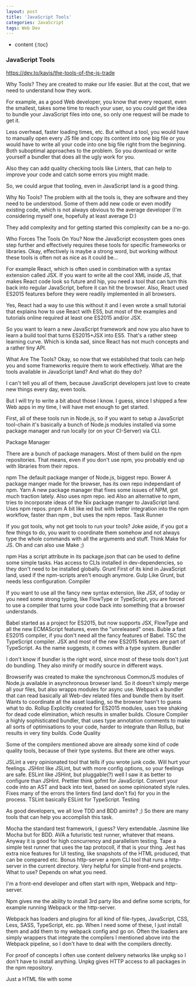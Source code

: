 ```yaml
---
layout: post
title: 'JavaScript Tools'
categories: JavaScript
tags: Web Dev
---
```


- content
  {:toc}

### JavaScript Tools

https://dev.to/kayis/the-tools-of-the-js-trade

Why Tools?
They are created to make our life easier. But at the cost, that we need to understand how they work.

For example, as a good Web developer, you know that every request, even the smallest, takes some time to reach your user, so you could get the idea to bundle your JavaScript files into one, so only one request will be made to get it.

Less overhead, faster loading times, etc. But without a tool, you would have to manually open every JS file and copy its content into one big file or you would have to write all your code into one big file right from the beginning. Both suboptimal approaches to the problem. So you download or write yourself a bundler that does all the ugly work for you.

Also they can add quality checking tools like Linters, that can help to improve your code and catch some errors you might made.

So, we could argue that tooling, even in JavaScript land is a good thing.

Why No Tools?
The problem with all the tools is, they are software and they need to be understood. Some of them add new code or even modify existing code, which is not always obvious to the average developer (I'm considering myself one, hopefully at least average D:)

They add complexity and for getting started this complexity can be a no-go.

Who Forces The Tools On You?
Now the JavaScript ecosystem goes ones step further and effectively requires these tools for specific frameworks or libraries. Okay, effectively is maybe a strong word, but working without these tools is often not as nice as it could be...

For example React, which is often used in combination with a syntax extension called JSX. If you want to write all the cool XML inside JS, that makes React code look so future and hip, you need a tool that can turn this back into regular JavaScript, before it can hit the browser. Also, React used ES2015 features before they were readily implemented in all browsers.

Yes, React had a way to use this without it and I even wrote a small tutorial that explains how to use React with ES5, but most of the examples and tutorials online required at least one ES2015 and/or JSX.

So you want to learn a new JavaScript framework and now you also have to learn a build tool that turns ES2015+JSX into ES5. That's a rather steep learning curve. Which is kinda sad, since React has not much concepts and a rather tiny API.

What Are The Tools?
Okay, so now that we established that tools can help you and some frameworks require them to work effectively. What are the tools available in JavaScript land? And what do they do?

I can't tell you all of them, because JavaScript developers just love to create new things every day, even tools.

But I will try to write a bit about those I know. I guess, since I shipped a few Web apps in my time, I will have met enough to get started.

First, all of these tools run in Node.js, so if you want to setup a JavaScript tool-chain it's basically a bunch of Node.js modules installed via some package manager and run locally (or on your CI-Server) via CLI.

Package Manager

There are a bunch of package managers. Most of them build on the npm repositories. That means, even if you don't use npm, you probably end up with libraries from their repos.

npm The default package manger of Node.js, biggest repo.
Bower A package manger made for the browser, has its own repo independant of npm.
Yarn A new package manager that fixes some issues of NPM, got much traction lately. Also uses npm repo.
ied Also an alternative to npm, tries to incorporate ideas of the Nix package manger to JavaScript land. Uses npm repos.
pnpm A bit like ied but with better integration into the npm workflow, faster than npm , but uses the npm repos.
Task Runner

If you got tools, why not get tools to run your tools? Joke aside, if you got a few things to do, you want to coordinate them somehow and not always type the whole commands with all the arguments and stuff. Think Make for JS. Oh and can also use Make ;)

npm Has a script attribute in its package.json that can be used to define some simple tasks. Has access to CLIs installed in dev-dependencies, so they don't need to be installed globally.
Grunt First of its kind in JavaScript land, used if the npm-scripts aren't enough anymore.
Gulp Like Grunt, but needs less configuration.
Compiler

If you want to use all the fancy new syntax extension, like JSX, of today or you need some strong typing, like FlowType or TypeScript, you are forced to use a compiler that turns your code back into something that a browser understands.

Babel started as a project for ES2015, but now supports JSX, FlowType and all the new ECMAScript features, even the "unreleased" ones.
Buble a fast ES2015 compiler, if you don't need all the fancy features of Babel.
TSC the TypeScript compiler. JSX and most of the new ES2015 features are part of TypeScript. As the name suggests, it comes with a type system.
Bundler

I don't know if bundler is the right word, since most of these tools don't just do bundling. They also minify or modify source in different ways.

Browserify was created to make the synchronous CommonJS modules of Node.js available in asynchronous browser land. So it doesn't simply merge all your files, but also wrapps modules for async use.
Webpack a bundler that can read basically all Web-dev related files and bundle them by itself. Wants to coordinate all the asset loading, so the browser hasn't to guess what to do.
Rollup Explicitly created for ES2015 modules, uses tree shaking for dead code elimination, which results in smaller builds.
Closure Compiler a highly sophisticated bundler, that uses type annotation comments to make all sorts of optimisations to your code, harder to integrate than Rollup, but results in very tiny builds.
Code Quality

Some of the compilers mentioned above are already some kind of code quality tools, because of their type systems. But there are other ways.

JSLint a very opinionated tool that tells if you wrote junk code. Will hurt your feelings.
JSHint like JSLint, but with more config options, so your feelings are safe.
ESLint like JSHint, but pluggable(?) well I saw it as better to configure than JSHint.
Prettier think gofmt for JavaScript. Convert your code into an AST and back into text, based on some opinionated style rules. Fixes many of the errors the linters find (and don't fix) for you in the process.
TSLint basically ESLint for TypeScript.
Testing

As good developers, we all love TDD and BDD amirite? ;) So there are many tools that can help you accomplish this task.

Mocha the standard test framework, I guess? Very extendable.
Jasmine like Mocha but for BDD.
AVA a futuristic test runner, whatever that means. Anyway it is good for high concurrency and parallelism testing.
Tape a simple test runner that uses the tap protocoll, if that is your thing.
Jest has extra nice features for UI testing, like snapshots of the HTML produced, that can be compared etc.
Bonus
http-server a npm CLI tool that runs a http-server in the current directory. Very helpful for simple front-end projects.
What to use?
Depends on what you need.

I'm a front-end developer and often start with npm, Webpack and http-server.

Npm gives me the ability to install 3rd party libs and define some scripts, for example running Webpack or the http-server.

Webpack has loaders and plugins for all kind of file-types, JavaScript, CSS, Less, SASS, TypeScript, etc. pp. When I need some of these, I just install them and add them to my webpack config and go on. Often the loaders are simply wrappers that integrate the compilers I mentioned above into the Webpack pipeline, so I don't have to deal with the compilers directly.

For proof of concepts I often use content delivery networks like unpkg so I don't have to install anything. Unpkg gives HTTP access to all packages in the npm repository.

Just a HTML file with some <script> tags to get started.

Conclusion
Well, it would be nice if there were more tutorials that did step back and try to explain how things work on a basic level, before they abstract it away behind some sophisticated tool.

But if you want to build fast and reliable Web applications, you need some of these tools or write them yourself.
